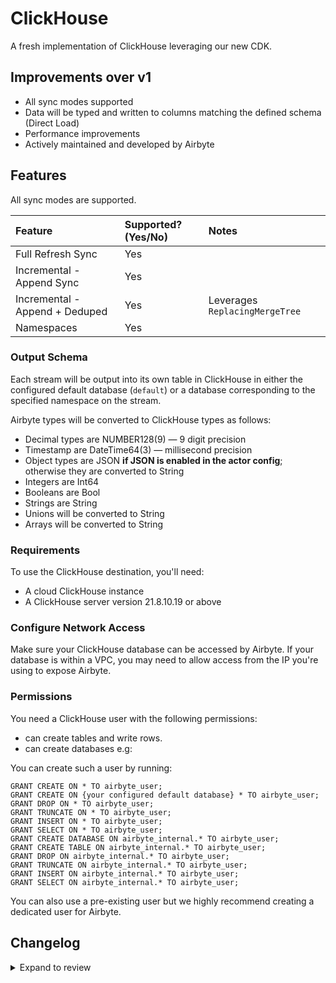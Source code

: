 # ClickHouse

A fresh implementation of ClickHouse leveraging our new CDK. 

## Improvements over v1
* All sync modes supported
* Data will be typed and written to columns matching the defined schema (Direct Load)
* Performance improvements
* Actively maintained and developed by Airbyte

## Features

All sync modes are supported.

| Feature                        | Supported?\(Yes/No\) | Notes                          |
| :----------------------------- |:---------------------|:-------------------------------|
| Full Refresh Sync              | Yes                  |                                |
| Incremental - Append Sync      | Yes                  |                                |
| Incremental - Append + Deduped | Yes                  | Leverages `ReplacingMergeTree` |
| Namespaces                     | Yes                  |                                |

### Output Schema

Each stream will be output into its own table in ClickHouse in either the configured default database (`default`) or a database corresponding to the specified namespace on the stream.

Airbyte types will be converted to ClickHouse types as follows:

- Decimal types are NUMBER128(9) — 9 digit precision
- Timestamp are DateTime64(3) — millisecond precision
- Object types are JSON **if JSON is enabled in the actor config**; otherwise they are converted to String
- Integers are Int64
- Booleans are Bool
- Strings are String
- Unions will be converted to String
- Arrays will be converted to String

### Requirements

To use the ClickHouse destination, you'll need:

- A cloud ClickHouse instance
- A ClickHouse server version 21.8.10.19 or above

### Configure Network Access

Make sure your ClickHouse database can be accessed by Airbyte. If your database is within a VPC, you may need to allow access from the IP you're using to expose Airbyte.

### **Permissions**

You need a ClickHouse user with the following permissions:

- can create tables and write rows.
- can create databases e.g:

You can create such a user by running:

```
GRANT CREATE ON * TO airbyte_user;
GRANT CREATE ON {your configured default database} * TO airbyte_user;
GRANT DROP ON * TO airbyte_user;
GRANT TRUNCATE ON * TO airbyte_user;
GRANT INSERT ON * TO airbyte_user;
GRANT SELECT ON * TO airbyte_user;
GRANT CREATE DATABASE ON airbyte_internal.* TO airbyte_user;
GRANT CREATE TABLE ON airbyte_internal.* TO airbyte_user;
GRANT DROP ON airbyte_internal.* TO airbyte_user;
GRANT TRUNCATE ON airbyte_internal.* TO airbyte_user;
GRANT INSERT ON airbyte_internal.* TO airbyte_user;
GRANT SELECT ON airbyte_internal.* TO airbyte_user;
```

You can also use a pre-existing user but we highly recommend creating a dedicated user for Airbyte.

## Changelog

<details>
  <summary>Expand to review</summary>

| Version | Date       | Pull Request                                                | Subject                                                                        |
|:--------|:-----------|:------------------------------------------------------------|:-------------------------------------------------------------------------------|
| 2.0.0   | 2025-07-10 | [\#62887](https://github.com/airbytehq/airbyte/pull/62887)  | Cut 2.0.0 release. Replace existing connector.                                 |
| 0.1.11  | 2025-07-09 | [\#62883](https://github.com/airbytehq/airbyte/pull/62883)  | Only set JSON properties on client if enabled to support older CH deployments. |
| 0.1.10  | 2025-07-08 | [\#62861](https://github.com/airbytehq/airbyte/pull/62861)  | Set user agent header for internal CH telemetry.                               |
| 0.1.9   | 2025-07-03 | [\#62509](https://github.com/airbytehq/airbyte/pull/62509)  | Simplify union stringification behavior.                                       |
| 0.1.8   | 2025-06-30 | [\#62100](https://github.com/airbytehq/airbyte/pull/62100)  | Add JSON support.                                                              |
| 0.1.7   | 2025-06-24 | [\#62047](https://github.com/airbytehq/airbyte/pull/62047)  | Remove the use of the internal namespace.                                      |
| 0.1.6   | 2025-06-24 | [\#62047](https://github.com/airbytehq/airbyte/pull/62047)  | Hide protocol option when running on cloud.                                    |
| 0.1.5   | 2025-06-24 | [\#62043](https://github.com/airbytehq/airbyte/pull/62043)  | Expose database protocol config option.                                        |
| 0.1.4   | 2025-06-24 | [\#62040](https://github.com/airbytehq/airbyte/pull/62040)  | Checker inserts into configured DB.                                            |
| 0.1.3   | 2025-06-24 | [\#62038](https://github.com/airbytehq/airbyte/pull/62038)  | Allow the client to connect to the resolved DB.                                |
| 0.1.2   | 2025-06-23 | [\#62028](https://github.com/airbytehq/airbyte/pull/62028)  | Enable the registry in OSS and cloud.                                          |
| 0.1.1   | 2025-06-23 | [\#62022](https://github.com/airbytehq/airbyte/pull/62022)  | Publish first beta version and pin the CDK version.                            |
| 0.1.0   | 2025-06-23 | [\#62024](https://github.com/airbytehq/airbyte/pull/62024)  | Release first beta version.                                                    |
</details>

